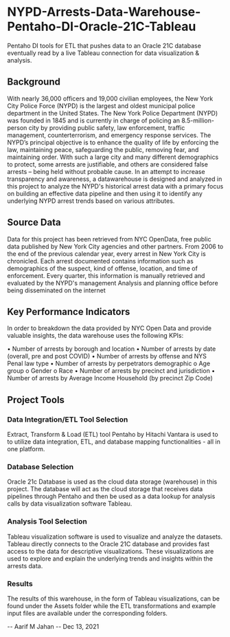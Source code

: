 # NYPD-Arrests-Data-Warehouse-Pentaho-DI-Oracle-21C-Tableau
Pentaho DI tools for ETL that pushes data to an Oracle 21C database eventually read by a live Tableau connection for data visualization &amp; analysis.


## Background

With nearly 36,000 officers and 19,000 civilian employees, the New York City Police Force (NYPD) is the largest and oldest municipal police department in the United States. The New York Police Department (NYPD) was founded in 1845 and is currently in charge of policing an 8.5-million-person city by providing public safety, law enforcement, traffic management, counterterrorism, and emergency response services. The NYPD’s principal objective is to enhance the quality of life by enforcing the law, maintaining peace, safeguarding the public, removing fear, and maintaining order. With such a large city and many different demographics to protect, some arrests are justifiable, and others are considered false arrests – being held without probable cause.
In an attempt to increase transparency and awareness, a datawarehouse is designed and analyzed in this project to analyze the NYPD's historical arrest data with a primary focus on building an effective data pipeline and then using it to identify any underlying NYPD arrest trends based on various attributes.

## Source Data

Data for this project has been retrieved from NYC OpenData, free public data published by New York City agencies and other partners. From 2006 to the end of the previous calendar year, every arrest in New York City is chronicled. Each arrest documented contains information such as demographics of the suspect, kind of offense, location, and time of enforcement. Every quarter, this information is manually retrieved and evaluated by the NYPD's management Analysis and planning office before being disseminated on the internet

## Key Performance Indicators

In order to breakdown the data provided by NYC Open Data and provide valuable insights, the data warehouse uses the following KPIs:

• Number of arrests by borough and location
• Number of arrests by date (overall, pre and post COVID)
• Number of arrests by offense and NYS Penal law type
• Number of arrests by perpetrators demographic
  o Age group
  o Gender
  o Race
• Number of arrests by precinct and jurisdiction
• Number of arrests by Average Income Household (by precinct Zip Code)

## Project Tools

### Data Integration/ETL Tool Selection

Extract, Transform & Load (ETL) tool Pentaho by Hitachi Vantara is used to to utilize data integration, ETL, and database mapping functionalities - all in one platform.

### Database Selection

Oracle 21c Database is used as the cloud data storage (warehouse) in this project. The database will act as the cloud storage that receives data pipelines through Pentaho and then be used as a data lookup for analysis calls by data visualization software Tableau.

### Analysis Tool Selection

Tableau visualization software is used to visualize and analyze the datasets. Tableau directly connects to the Oracle 21C database and provides fast access to the data for descriptive visualizations. These visualizations are used to explore and explain the underlying trends and insights within the arrests data.

### Results

The results of this warehouse, in the form of Tableau visualizations, can be found under the Assets folder while the ETL transformations and example input files are available under the corresponding folders.

-- Aarif M Jahan -- Dec 13, 2021
